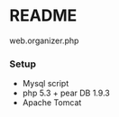 # README #

web.organizer.php

### Setup ###

* Mysql script
* php 5.3 + pear DB 1.9.3
* Apache Tomcat